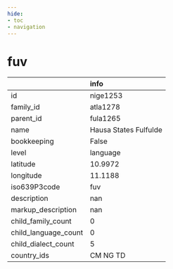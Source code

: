 ```yaml
---
hide:
- toc
- navigation
---
```

# fuv
|                      | info                  |
|:---------------------|:----------------------|
| id                   | nige1253              |
| family_id            | atla1278              |
| parent_id            | fula1265              |
| name                 | Hausa States Fulfulde |
| bookkeeping          | False                 |
| level                | language              |
| latitude             | 10.9972               |
| longitude            | 11.1188               |
| iso639P3code         | fuv                   |
| description          | nan                   |
| markup_description   | nan                   |
| child_family_count   | 0                     |
| child_language_count | 0                     |
| child_dialect_count  | 5                     |
| country_ids          | CM NG TD              |
